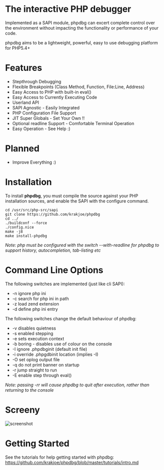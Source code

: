The interactive PHP debugger
============================

Implemented as a SAPI module, phpdbg can excert complete control over the environment without impacting the functionality or performance of your code.

phpdbg aims to be a lightweight, powerful, easy to use debugging platform for PHP5.4+

Features
========

 - Stepthrough Debugging
 - Flexible Breakpoints (Class Method, Function, File:Line, Address)
 - Easy Access to PHP with built-in eval()
 - Easy Access to Currently Executing Code
 - Userland API
 - SAPI Agnostic - Easily Integrated
 - PHP Configuration File Support
 - JIT Super Globals - Set Your Own !!
 - Optional readline Support - Comfortable Terminal Operation
 - Easy Operation - See Help :)

Planned
=======

 - Improve Everything :)

Installation
============

To install **phpdbg**, you must compile the source against your PHP installation sources, and enable the SAPI with the configure command.

```
cd /usr/src/php-src/sapi
git clone https://github.com/krakjoe/phpdbg
cd ../
./buildconf --force
./config.nice
make -j8
make install-phpdbg
```

*Note: php must be configured with the switch --with-readline for phpdbg to support history, autocompletion, tab-listing etc*

Command Line Options
====================

The following switches are implemented (just like cli SAPI):

 - -n ignore php ini
 - -c search for php ini in path
 - -z load zend extension
 - -d define php ini entry

The following switches change the default behaviour of phpdbg:

 - -v disables quietness
 - -s enabled stepping
 - -e sets execution context
 - -b boring - disables use of colour on the console
 - -I ignore .phpdbginit (default init file)
 - -i override .phpgdbinit location (implies -I)
 - -O set oplog output file
 - -q do not print banner on startup
 - -r jump straight to run
 - -E enable step through eval()
 
*Note: passing -rr will cause phpdbg to quit after execution, rather than returning to the console*

Screeny
=======

<img src="https://raw.github.com/krakjoe/phpdbg/master/tutorials/phpdbg.png" alt="screenshot"/>

Getting Started
===============

See the tutorials for help getting started with phpdbg: https://github.com/krakjoe/phpdbg/blob/master/tutorials/intro.md
